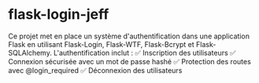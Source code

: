 # flask-login-jeff

Ce projet met en place un système d'authentification dans une application Flask en utilisant Flask-Login, Flask-WTF, Flask-Bcrypt et Flask-SQLAlchemy.
L'authentification inclut :
✅ Inscription des utilisateurs
✅ Connexion sécurisée avec un mot de passe hashé
✅ Protection des routes avec @login_required
✅ Déconnexion des utilisateurs
